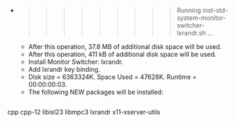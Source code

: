 * >>>>>>>>> Running inst-std-system-monitor-switcher-lxrandr.sh ...
  * After this operation, 37.8 MB of additional disk space will be used.
  * After this operation, 411 kB of additional disk space will be used.
  * Install Monitor Switcher: lxrandr.
  * Add lxrandr key binding.
  * Disk size = 6363324K. Space Used = 47628K. Runtime = 00:00:00:03.
  * The following NEW packages will be installed:
  ```bash
cpp cpp-12 libisl23 libmpc3 lxrandr
x11-xserver-utils
  ```
